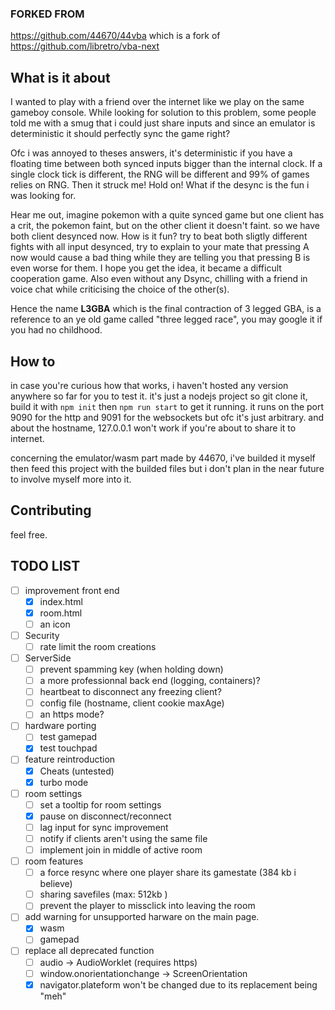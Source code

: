 ### FORKED FROM
https://github.com/44670/44vba
which is a fork of https://github.com/libretro/vba-next
## What is it about
I wanted to play with a friend over the internet like we play on the same gameboy console.
While looking for solution to this problem, some people told me with a smug that i could just share inputs 
and since an emulator is deterministic it should perfectly sync the game right?

Ofc i was annoyed to theses answers, it's deterministic if you have a floating time between both synced inputs bigger than the internal clock. If a single clock tick is different, the RNG will be different and 99% of games relies on RNG.
Then it struck me! Hold on! What if the desync is the fun i was looking for.

Hear me out, imagine pokemon with a quite synced game but one client has a crit, the pokemon faint, but on the other client it doesn't faint.
so we have both client desynced now. How is it fun? try to beat both sligtly different fights with all input desynced, try to explain to your mate
that pressing A now would cause a bad thing while they are telling you that pressing B is even worse for them.
I hope you get the idea, it became a difficult cooperation game. Also even without any Dsync, chilling with a friend in voice chat while criticising the choice of the other(s).

Hence the name **L3GBA** which is the final contraction of 3 legged GBA, is a reference to an ye old game called "three legged race", you may google it if you had no childhood.

## How to
in case you're curious how that works, i haven't hosted any version anywhere so far for you to test it.
it's just a nodejs project so git clone it, build it with ```npm init``` then ```npm run start``` to get it running.
it runs on the port 9090 for the http and 9091 for the websockets but ofc it's just arbitrary. and about the hostname, 127.0.0.1 won't work if you're about to share it to internet.

concerning the emulator/wasm part made by 44670, i've builded it myself then feed this project with the builded files but i don't plan in the near future to involve myself more into it.

## Contributing
feel free.

## TODO LIST
- [ ] improvement front end
    - [x] index.html
    - [x] room.html
    - [ ] an icon
- [ ] Security
    - [ ] rate limit the room creations
- [ ] ServerSide
    - [ ] prevent spamming key (when holding down)
    - [ ] a more professionnal back end (logging, containers)?
    - [ ] heartbeat to disconnect any freezing client?
    - [ ] config file (hostname, client cookie maxAge)
    - [ ] an https mode?
- [ ] hardware porting
    - [ ] test gamepad
    - [x] test touchpad
- [ ] feature reintroduction
    - [x] Cheats (untested)
    - [x] turbo mode
- [ ] room settings
    - [ ] set a tooltip for room settings
    - [x] pause on disconnect/reconnect
    - [ ] lag input for sync improvement
    - [ ] notify if clients aren't using the same file
    - [ ] implement join in middle of active room
- [ ] room features
    - [ ] a force resync where one player share its gamestate (384 kb i believe)
    - [ ] sharing savefiles (max: 512kb )
    - [ ] prevent the player to missclick into leaving the room
- [ ] add warning for unsupported harware on the main page.
    - [x] wasm
    - [ ] gamepad
- [ ] replace all deprecated function
    - [ ] audio -> AudioWorklet (requires https)
    - [ ] window.onorientationchange -> ScreenOrientation
    - [x] navigator.plateform won't be changed due to its replacement being "meh"
